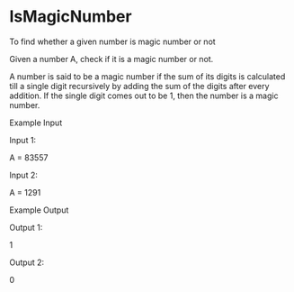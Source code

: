 # IsMagicNumber
To find whether a given number is magic number or not


Given a number A, check if it is a magic number or not.

A number is said to be a magic number if the sum of its digits is calculated till a single digit recursively by adding the sum of the digits after every addition. If the single digit comes out to be 1, then the number is a magic number.

Example Input

Input 1:

A = 83557

Input 2:

A = 1291


Example Output

Output 1:

1

Output 2:

0
